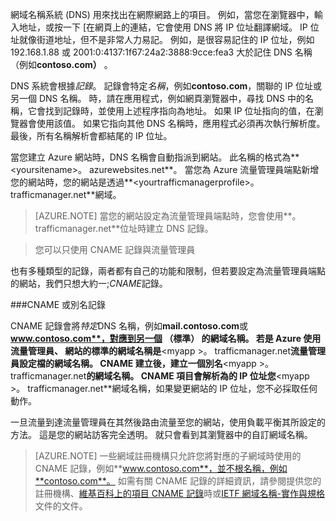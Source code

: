 網域名稱系統 (DNS) 用來找出在網際網路上的項目。 例如，當您在瀏覽器中，輸入地址，或按一下 [在網頁上的連結，它會使用 DNS 將 IP 位址翻譯網域。 IP 位址就像街道地址，但不是非常人力易記。 例如，是很容易記住的 IP 位址，例如 192.168.1.88 或 2001:0:4137:1f67:24a2:3888:9cce:fea3 大於記住 DNS 名稱 （例如**contoso.com）** 。

DNS 系統會根據*記錄*。 記錄會特定*名稱*，例如**contoso.com**，關聯的 IP 位址或另一個 DNS 名稱。 時，請在應用程式，例如網頁瀏覽器中，尋找 DNS 中的名稱，它會找到記錄時，並使用上述程序指向為地址。 如果 IP 位址指向的值，在瀏覽器會使用該值。 如果它指向其他 DNS 名稱時，應用程式必須再次執行解析度。 最後，所有名稱解析會都結尾的 IP 位址。

當您建立 Azure 網站時，DNS 名稱會自動指派到網站。 此名稱的格式為**&lt;yoursitename&gt;。 azurewebsites.net**。 當您為 Azure 流量管理員端點新增您的網站時，您的網站是透過**&lt;yourtrafficmanagerprofile&gt;。 trafficmanager.net**網域。

> [AZURE.NOTE] 當您的網站設定為流量管理員端點時，您會使用**。 trafficmanager.net**位址時建立 DNS 記錄。

> 您可以只使用 CNAME 記錄與流量管理員

也有多種類型的記錄，兩者都有自己的功能和限制，但若要設定為流量管理員端點的網站，我們只想大約一;*CNAME*記錄。

###<a name="cname-or-alias-record"></a>CNAME 或別名記錄

CNAME 記錄會將*特定*DNS 名稱，例如**mail.contoso.com**或**www.contoso.com**，對應到另一個 （標準） 的網域名稱。 若是 Azure 使用流量管理員、 網站的標準的網域名稱是**&lt;myapp >。 trafficmanager.net**流量管理員設定檔的網域名稱。 CNAME 建立後，建立一個別名**&lt;myapp >。 trafficmanager.net**的網域名稱。 CNAME 項目會解析為的 IP 位址您**&lt;myapp >。 trafficmanager.net**網域名稱，如果變更網站的 IP 位址，您不必採取任何動作。

一旦流量到達流量管理員在其然後路由流量至您的網站，使用負載平衡其所設定的方法。 這是您的網站訪客完全透明。 就只會看到其瀏覽器中的自訂網域名稱。

> [AZURE.NOTE] 一些網域註冊機構只允許您將對應的子網域時使用的 CNAME 記錄，例如**www.contoso.com**，並不根名稱，例如**contoso.com**。 如需有關 CNAME 記錄的詳細資訊，請參閱提供您的註冊機構、<a href="http://en.wikipedia.org/wiki/CNAME_record">維基百科上的項目 CNAME 記錄</a>時或<a href="http://tools.ietf.org/html/rfc1035">IETF 網域名稱-實作與規格</a>文件的文件。

